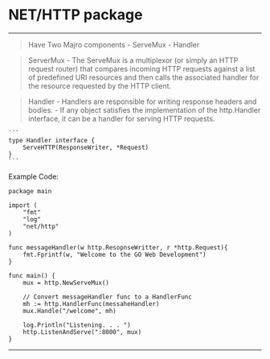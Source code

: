 
# NET/HTTP package
---

> Have Two Majro components
    - ServeMux
    - Handler


> ServerMux
    - The ServeMux is a multiplexor (or simply an HTTP request router) that compares incoming HTTP requests against a list of predefined URI resources and then calls the associated handler for the resource requested by the HTTP client.

> Handler
    - Handlers are responsible for writing response headers and bodies.
    -  If any object satisfies the implementation of the http.Handler interface, it can be a handler for serving HTTP requests.

    ```
    type Handler interface {
        ServeHTTP(ResponseWriter, *Request)
    }
    ```

Example Code:

```
package main

import (
    "fmt"
    "log"
    "net/http"
)

func messageHandler(w http.ResopnseWritter, r *http.Request){
    fmt.Fprintf(w, "Welcome to the GO Web Development")
}

func main() {
    mux = http.NewServeMux()

    // Convert messageHandler func to a HandlerFunc
    mh := http.HandlerFunc(messaheHandler)
    mux.Handle("/welcome", mh)
    
    log.Println("Listening. . . ")
    http.ListenAndServe(":8000", mux)
}

```
---
